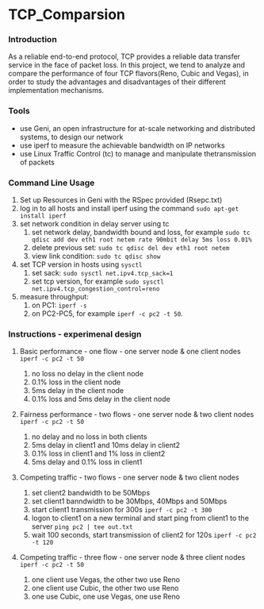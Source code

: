 # TCP_Comparsion

### Introduction
As a reliable end-to-end protocol, TCP provides a reliable data transfer service in the face of packet loss. In this project, we tend to analyze and compare the performance of  four TCP flavors(Reno, Cubic and Vegas), in order to study the advantages and disadvantages of their different implementation mechanisms.

### Tools
* use Geni, an open infrastructure for at-scale networking and distributed systems, to design our network
* use iperf to measure the achievable bandwidth on IP networks
* use Linux Traffic Control (tc) to manage and manipulate thetransmission of packets

### Command Line Usage
1. Set up Resources in Geni with the RSpec provided (Rsepc.txt)
2. log in to all hosts and install iperf using the command `sudo apt-get install iperf`
3. set network condition in delay server using tc
    1. set network delay, bandwidth bound and loss, for example `sudo tc qdisc add dev eth1 root netem rate 90mbit delay 5ms loss 0.01%`
    2. delete previous set: `sudo tc qdisc del dev eth1 root netem`
    3. view link condition: `sudo tc qdisc show`
5. set TCP version in hosts using `sysctl` 
    1. set sack: `sudo sysctl net.ipv4.tcp_sack=1`
    2. set tcp version, for example `sudo sysctl net.ipv4.tcp_congestion_control=reno`
6. measure throughput: 
    1. on PC1: `iperf -s`
    2. on PC2-PC5, for example `iperf -c pc2 -t 50`.

### Instructions - experimenal design
1. Basic performance - one flow - one server node & one client nodes `iperf -c pc2 -t 50`
    1. no loss no delay in the client node
    2. 0.1% loss in the client node
    3. 5ms delay in the client node
    4. 0.1% loss and 5ms delay in the client node

2. Fairness performance - two flows - one server node & two client nodes `iperf -c pc2 -t 50`
    1. no delay and no loss in both clients
    2. 5ms delay in client1 and 10ms delay in client2
    3. 0.1% loss in client1 and 1% loss in client2
    4. 5ms delay and 0.1% loss in client1

3. Competing traffic - two flows - one server node & two client nodes
    1. set client2 bandwidth to be 50Mbps
    2. set client1 banndwidth to be 30Mbps, 40Mbps and 50Mbps
    4. start client1 transmission for 300s `iperf -c pc2 -t 300`
    5. logon to client1 on a new terminal and start ping from client1 to the server `ping pc2 | tee out.txt`
    6. wait 100 seconds, start transmission of client2 for 120s `iperf -c pc2 -t 120`
 
4. Competing traffic - three flow - one server node & three client nodes `iperf -c pc2 -t 50`
    1. one client use Vegas, the other two use Reno
    2. one client use Cubic, the other two use Reno
    3. one use Cubic, one use Vegas, one use Reno
 



